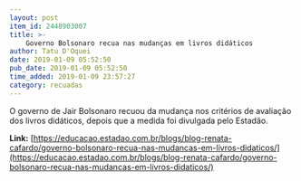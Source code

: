 ```yaml
---
layout: post
item_id: 2448903007
title: >-
    Governo Bolsonaro recua nas mudanças em livros didáticos
author: Tatu D'Oquei
date: 2019-01-09 05:52:50
pub_date: 2019-01-09 05:52:50
time_added: 2019-01-09 23:57:27
category: recuadas
---
```


O governo de Jair Bolsonaro recuou da mudança nos critérios de avaliação dos livros didáticos, depois que a medida foi divulgada pelo Estadão.

**Link:** [https://educacao.estadao.com.br/blogs/blog-renata-cafardo/governo-bolsonaro-recua-nas-mudancas-em-livros-didaticos/](https://educacao.estadao.com.br/blogs/blog-renata-cafardo/governo-bolsonaro-recua-nas-mudancas-em-livros-didaticos/)

